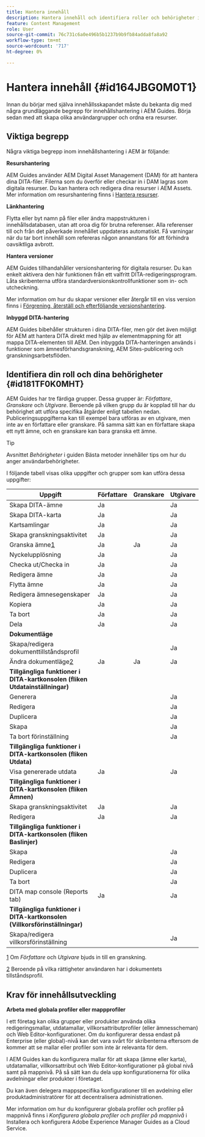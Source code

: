 ```yaml
---
title: Hantera innehåll
description: Hantera innehåll och identifiera roller och behörigheter i AEM Guides. Lär dig de viktigaste begreppen för innehållshantering och att arbeta med globala profiler eller profiler på mappnivå.
feature: Content Management
role: User
source-git-commit: 76c731c6a0e496b5b1237b9b9fb84adda8fa8a92
workflow-type: tm+mt
source-wordcount: '717'
ht-degree: 0%

---
```


# Hantera innehåll {#id164JBG0M0T1}

Innan du börjar med själva innehållsskapandet måste du bekanta dig med några grundläggande begrepp för innehållshantering i AEM Guides. Börja sedan med att skapa olika användargrupper och ordna era resurser.

## Viktiga begrepp

Några viktiga begrepp inom innehållshantering i AEM är följande:

**Resurshantering**

AEM Guides använder AEM Digital Asset Management \(DAM\) för att hantera dina DITA-filer. Filerna som du överför eller checkar in i DAM lagras som digitala resurser. Du kan hantera och redigera dina resurser i AEM Assets. Mer information om resurshantering finns i [Hantera resurser](https://experienceleague.adobe.com/docs/experience-manager-cloud-service/content/assets/manage/manage-digital-assets.html?lang=en).

**Länkhantering**

Flytta eller byt namn på filer eller ändra mappstrukturen i innehållsdatabasen, utan att oroa dig för brutna referenser. Alla referenser till och från det påverkade innehållet uppdateras automatiskt. Få varningar när du tar bort innehåll som refereras någon annanstans för att förhindra oavsiktliga avbrott.

**Hantera versioner**

AEM Guides tillhandahåller versionshantering för digitala resurser. Du kan enkelt aktivera den här funktionen från ett valfritt DITA-redigeringsprogram. Låta skribenterna utföra standardversionskontrollfunktioner som in- och utcheckning.

Mer information om hur du skapar versioner eller återgår till en viss version finns i [Förgrening, återställ och efterföljande versionshantering](web-editor-preview-topics.md#id193PG0Y051X).

**Inbyggd DITA-hantering**

AEM Guides bibehåller strukturen i dina DITA-filer, men gör det även möjligt för AEM att hantera DITA direkt med hjälp av elementmappning för att mappa DITA-elementen till AEM. Den inbyggda DITA-hanteringen används i funktioner som ämnesförhandsgranskning, AEM Sites-publicering och granskningsarbetsflöden.

## Identifiera din roll och dina behörigheter {#id181TF0K0MHT}

AEM Guides har tre färdiga grupper. Dessa grupper är: *Författare*, *Granskare* och *Utgivare*. Beroende på vilken grupp du är kopplad till har du behörighet att utföra specifika åtgärder enligt tabellen nedan. Publiceringsuppgifterna kan till exempel bara utföras av en utgivare, men inte av en författare eller granskare. På samma sätt kan en författare skapa ett nytt ämne, och en granskare kan bara granska ett ämne.

>[!TIP]
>
> Avsnittet *Behörigheter* i guiden Bästa metoder innehåller tips om hur du anger användarbehörigheter.

I följande tabell visas olika uppgifter och grupper som kan utföra dessa uppgifter:

| Uppgift | Författare | Granskare | Utgivare |
|----|-------|---------|----------|
| Skapa DITA-ämne | Ja |   | Ja |
| Skapa DITA-karta | Ja |   | Ja |
| Kartsamlingar | Ja |   | Ja |
| Skapa granskningsaktivitet | Ja |   | Ja |
| Granska ämne[1](#fntarg_1) | Ja | Ja | Ja |
| Nyckelupplösning | Ja |   | Ja |
| Checka ut/Checka in | Ja |   | Ja |
| Redigera ämne | Ja |   | Ja |
| Flytta ämne | Ja |   | Ja |
| Redigera ämnesegenskaper | Ja |   | Ja |
| Kopiera | Ja |   | Ja |
| Ta bort | Ja |   | Ja |
| Dela | Ja |   | Ja |
| **Dokumentläge** |
| Skapa/redigera dokumenttillståndsprofil |   |   | Ja |
| Ändra dokumentläge[2](#fntarg_2) | Ja | Ja | Ja |
| **Tillgängliga funktioner i DITA-kartkonsolen \(fliken Utdatainställningar\)** |
| Generera |   |   | Ja |
| Redigera |   |   | Ja |
| Duplicera |   |   | Ja |
| Skapa |   |   | Ja |
| Ta bort förinställning |   |   | Ja |
| **Tillgängliga funktioner i DITA-kartkonsolen \(fliken Utdata\)** |
| Visa genererade utdata | Ja |   | Ja |
| **Tillgängliga funktioner i DITA-kartkonsolen \(fliken Ämnen\)** |
| Skapa granskningsaktivitet | Ja |   | Ja |
| Redigera | Ja |   | Ja |
| **Tillgängliga funktioner i DITA-kartkonsolen \(fliken Baslinjer\)** |
| Skapa |   |   | Ja |
| Redigera |   |   | Ja |
| Duplicera |   |   | Ja |
| Ta bort |   |   | Ja |
| DITA map console \(Reports tab\) | Ja |   | Ja |
| **Tillgängliga funktioner i DITA-kartkonsolen \(Villkorsförinställningar\)** |
| Skapa/redigera villkorsförinställning |   |   | Ja |

[1](#fnsrc_1) Om *Författare* och *Utgivare* bjuds in till en granskning.

[2](#fnsrc_2) Beroende på vilka rättigheter användaren har i dokumentets tillståndsprofil.

## Krav för innehållsutveckling

**Arbeta med globala profiler eller mappprofiler**

I ett företag kan olika grupper eller produkter använda olika redigeringsmallar, utdatamallar, villkorsattributprofiler \(eller ämnesscheman\) och Web Editor-konfigurationer. Om du konfigurerar dessa endast på Enterprise \(eller global\)-nivå kan det vara svårt för skribenterna eftersom de kommer att se mallar eller profiler som inte är relevanta för dem.

I AEM Guides kan du konfigurera mallar för att skapa \(ämne eller karta\), utdatamallar, villkorsattribut och Web Editor-konfigurationer på global nivå samt på mappnivå. På så sätt kan du dela upp konfigurationerna för olika avdelningar eller produkter i företaget.

Du kan även delegera mappspecifika konfigurationer till en avdelning eller produktadministratörer för att decentralisera administrationen.

Mer information om hur du konfigurerar globala profiler och profiler på mappnivå finns i *Konfigurera globala profiler och profiler på mappnivå* i Installera och konfigurera Adobe Experience Manager Guides as a Cloud Service.
